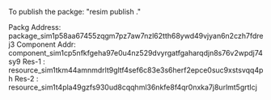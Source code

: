 To publish the packge: "resim publish ."

Packg Address: package_sim1p58aa67455zqgm7pz7aw7nzl62tth68ywd49vjyan6n2czh7fdrej3
Component Addr: component_sim1cp5nfkfgeha97e0u4nz529dvyrgatfgaharqdjn8s76v2wpdj74sy9
Res-1 : resource_sim1tkm44amnmdrlt9gltf4sef6c83e3s6herf2epce0suc9xstsvqq4ph
Res-2 : resource_sim1t4pla49gzfs930ud8cqqhml36nkfe8f4qr0nxka7j8urlmt5grtlcj